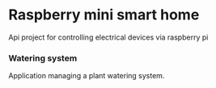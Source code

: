 # Raspberry mini smart home
Api project for controlling electrical devices via raspberry pi

### Watering system
Application managing a plant watering system.
